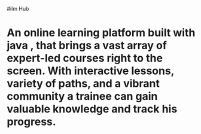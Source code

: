 #ilm Hub
# An online learning platform built with java , that brings a vast array of expert-led courses right to the screen. With interactive lessons, variety of paths, and a vibrant community a trainee can gain valuable knowledge and track his progress.
